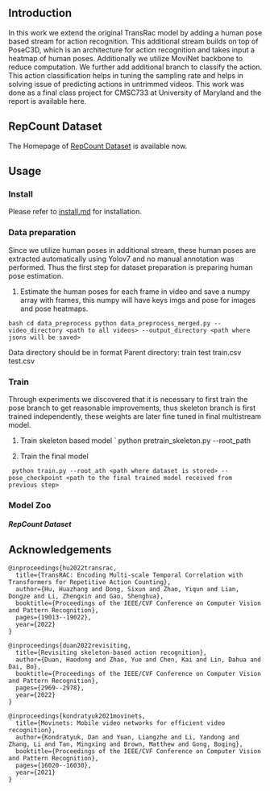 ## Introduction
In this work we extend the original TransRac model by adding a human pose based stream for action recognition. This additional stream builds on top of PoseC3D, which is an architecture for action recognition and takes input a heatmap of human poses. Additionally we utilize MoviNet backbone to reduce computation. We further add additional branch to classify the action. This action classification helps in tuning the sampling rate and helps in solving issue of predicting actions in untrimmed videos. This work was done as a final class project for CMSC733 at University of Maryland and the report is available here.

## RepCount Dataset   
The Homepage of [RepCount Dataset](https://svip-lab.github.io/dataset/RepCount_dataset.html) is available now. 
## Usage  
### Install 
Please refer to [install.md](https://github.com/SvipRepetitionCounting/TransRAC/blob/main/install.md) for installation.

### Data preparation
Since we utilize human poses in additional stream, these human poses are extracted automatically using Yolov7 and no manual annotation was performed. Thus the first step for dataset preparation is preparing human pose estimation. 

1. Estimate the human poses for each frame in video and save a numpy array with frames, this numpy will have keys imgs and pose for images and pose heatmaps. 

`
bash
cd data_preprocess
python data_preprocess_merged.py --video_directory <path to all videos> --output_directory <path where jsons will be saved>
`

Data directory should be in format 
Parent directory:
	train
	test
	train.csv
	test.csv

### Train   

Through experiments we discovered that it is necessary to first train the pose branch to get reasonable improvements, thus skeleton branch is first trained independently, these weights are later fine tuned in final multistream model. 
1. Train skeleton based model
`
python pretrain_skeleton.py --root_path <path where dataset exists>

2. Train the final model


` 
python train.py --root_ath <path where dataset is stored> --pose_checkpoint <path to the final trained model received from previous step>
`    

### Model Zoo
##### RepCount Dataset 

## Acknowledgements

```
@inproceedings{hu2022transrac,
  title={TransRAC: Encoding Multi-scale Temporal Correlation with Transformers for Repetitive Action Counting},
  author={Hu, Huazhang and Dong, Sixun and Zhao, Yiqun and Lian, Dongze and Li, Zhengxin and Gao, Shenghua},
  booktitle={Proceedings of the IEEE/CVF Conference on Computer Vision and Pattern Recognition},
  pages={19013--19022},
  year={2022}
}
```
```
@inproceedings{duan2022revisiting,
  title={Revisiting skeleton-based action recognition},
  author={Duan, Haodong and Zhao, Yue and Chen, Kai and Lin, Dahua and Dai, Bo},
  booktitle={Proceedings of the IEEE/CVF Conference on Computer Vision and Pattern Recognition},
  pages={2969--2978},
  year={2022}
}
```

```
@inproceedings{kondratyuk2021movinets,
  title={Movinets: Mobile video networks for efficient video recognition},
  author={Kondratyuk, Dan and Yuan, Liangzhe and Li, Yandong and Zhang, Li and Tan, Mingxing and Brown, Matthew and Gong, Boqing},
  booktitle={Proceedings of the IEEE/CVF Conference on Computer Vision and Pattern Recognition},
  pages={16020--16030},
  year={2021}
}
```


